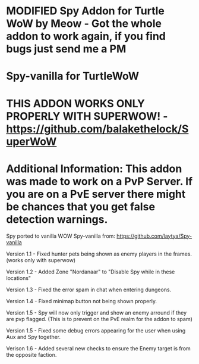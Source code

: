  # <b>MODIFIED Spy Addon for Turtle WoW by Meow - Got the whole addon to work again, if you find bugs just send me a PM</b>
# Spy-vanilla for TurtleWoW
# THIS ADDON WORKS ONLY PROPERLY WITH SUPERWOW! - https://github.com/balakethelock/SuperWoW

# Additional Information: This addon was made to work on a PvP Server. If you are on a PvE server there might be chances that you get false detection warnings. 

Spy ported to vanilla WOW Spy-vanilla from: https://github.com/laytya/Spy-vanilla

Version 1.1 - Fixed hunter pets being shown as enemy players in the frames. (works only with superwow)

Version 1.2 - Added Zone "Nordanaar" to "Disable Spy while in these locations"

Version 1.3 - Fixed the error spam in chat when entering dungeons.

Version 1.4 - Fixed minimap button not being shown properly.

Version 1.5 - Spy will now only trigger and show an enemy arround if they are pvp flagged. (This is to prevent on the PvE realm for the addon to spam)

Version 1.5 - Fixed some debug errors appearing for the user when using Aux and Spy together. 

Verison 1.6 - Added several new checks to ensure the Enemy target is from the opposite faction.
